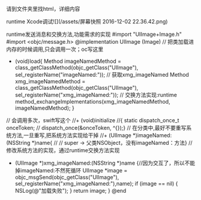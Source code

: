 请到文件夹里找html，详细内容

runtime Xcode调试![](/assets/屏幕快照 2016-12-02 22.36.42.png)

runtime发送消息和交换方法,功能需求的实现
#import "UIImage+Image.h"
#import <objc/message.h>
@implementation UIImage (Image)
// 把类加载进内存的时候调用,只会调用一次；oc写这里
+ (void)load{
 Method imageNamedMethod = class_getClassMethod(objc_getClass("UIImage"), sel_registerName("imageNamed:"));
 // 获取xmg_imageNamed
 Method xmg_imageNamedMethod = class_getClassMethod(objc_getClass("UIImage"), sel_registerName("xmg_imageNamed:"));
 // 交换方法实现:runtime
 method_exchangeImplementations(xmg_imageNamedMethod, imageNamedMethod);
}



// 会调用多次，swift写这个
//+ (void)initialize
//{ static dispatch_once_t onceToken;
// dispatch_once(&onceToken, ^{});}
// 在分类中,最好不要重写系统方法,一旦重写,把系统方法实现给干掉
//+ (UIImage *)imageNamed:(NSString *)name{
// // super -> 父类NSObject，没有imageNamed：方法}
//修改系统方法的实现，通过runtime交换方法实现
+ (UIImage *)xmg_imageNamed:(NSString *)name
{//因为交互了，所以不能掉imageNamed:不然死循环
 UIImage *image = objc_msgSend(objc_getClass("UIImage"), sel_registerName("xmg_imageNamed:"),name);
 if (image == nil) {
 NSLog(@"加载失败");
 }
 return image;
}
@end

